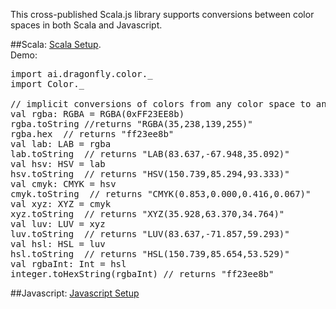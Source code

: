 This cross-published Scala.js library supports conversions between color spaces in both Scala and Javascript.

##Scala:
<a href="https://github.com/dragonfly-ai/Color/wiki/Scala-Setup">Scala Setup</a>.<br />
Demo:<br />
<pre>
import ai.dragonfly.color._
import Color._

// implicit conversions of colors from any color space to any other color space.
val rgba: RGBA = RGBA(0xFF23EE8b)
rgba.toString //returns "RGBA(35,238,139,255)"
rgba.hex  // returns "ff23ee8b"
val lab: LAB = rgba
lab.toString  // returns "LAB(83.637,-67.948,35.092)"
val hsv: HSV = lab
hsv.toString  // returns "HSV(150.739,85.294,93.333)"
val cmyk: CMYK = hsv
cmyk.toString  // returns "CMYK(0.853,0.000,0.416,0.067)"
val xyz: XYZ = cmyk
xyz.toString  // returns "XYZ(35.928,63.370,34.764)"
val luv: LUV = xyz
luv.toString  // returns "LUV(83.637,-71.857,59.293)"
val hsl: HSL = luv
hsl.toString  // returns "HSL(150.739,85.654,53.529)"
val rgbaInt: Int = hsl
integer.toHexString(rgbaInt) // returns "ff23ee8b"
</pre>

##Javascript:
<a href="https://github.com/dragonfly-ai/Color/wiki/Javascript-Setup">Javascript Setup</a>
